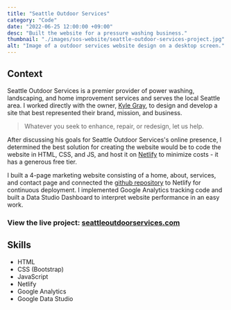 ```yaml
---
title: "Seattle Outdoor Services"
category: "Code"
date: "2022-06-25 12:00:00 +09:00"
desc: "Built the website for a pressure washing business."
thumbnail: "./images/sos-website/seattle-outdoor-services-project.jpg"
alt: "Image of a outdoor services website design on a desktop screen."
---
```


## Context

Seattle Outdoor Services is a premier provider of power washing, landscaping, and home improvement services and serves the local Seattle area. I worked directly with the owner, [Kyle Gray](https://www.linkedin.com/in/kyleandrewgray/), to design and develop a site that best represented their brand, mission, and business.

> Whatever you seek to enhance, repair, or redesign, let us help.

After discussing his goals for Seattle Outdoor Services's online presence, I determined the best solution for creating the website would be to code the website in HTML, CSS, and JS, and host it on [Netlify](https://www.netlify.com/) to minimize costs - it has a generous free tier.

I built a 4-page marketing website consisting of a home, about, services, and contact page and connected the [github repository](https://github.com/taishiwalden/seattle-outdoor-services) to Netlify for continuous deployment. I implemented Google Analytics tracking code and built a Data Studio Dashboard to interpret website performance in an easy work.

### View the live project: [seattleoutdoorservices.com](https://www.seattleoutdoorservices.com/)

## Skills

- HTML
- CSS (Bootstrap)
- JavaScript
- Netlify
- Google Analytics
- Google Data Studio
